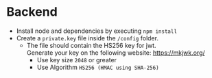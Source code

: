 # Backend #
- Install node and dependencies by executing `npm install`  
- Create a `private.key` file inside the `/config` folder.  
    - The file should contain the HS256 key for jwt.  
      Generate your key on the following website: https://mkjwk.org/  
        - Use key size `2048` or greater  
        - Use Algorithm `HS256 (HMAC using SHA-256)`  